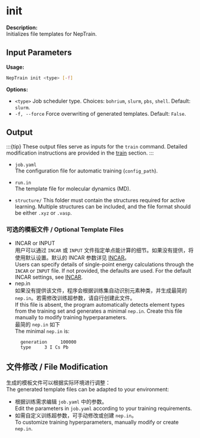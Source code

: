 # init
**Description:**  
Initializes file templates for NepTrain.
## Input Parameters

**Usage:**  
```bash
NepTrain init <type> [-f]
```

**Options:**
- `<type>`
  Job scheduler type. Choices: `bohrium`, `slurm`, `pbs`, `shell`. Default: `slurm`.
- `-f, --force`
  Force overwriting of generated templates. Default: `False`.

## Output
:::{tip}
These output files serve as inputs for the `train` command. Detailed modification instructions are provided in the [train](train.md) section.
::: 
- `job.yaml`  
  The configuration file for automatic training (`config_path`).  

- `run.in`  
  The template file for molecular dynamics (MD).  

- `structure/`
  This folder must contain the structures required for active learning. Multiple structures can be included, and the file format should be either `.xyz` or `.vasp`.
### 可选的模板文件 / Optional Template Files
- INCAR or INPUT  
  用户可以通过 `INCAR` 或 `INPUT` 文件指定单点能计算的细节。如果没有提供，将使用默认设置。默认的 INCAR 参数详见 [INCAR](vasp.md)。  
  Users can specify details of single-point energy calculations through the `INCAR` or `INPUT` file. If not provided, the defaults are used. For the default INCAR settings, see [INCAR](vasp.md).
- nep.in  
  如果没有提供该文件，程序会根据训练集自动识别元素种类，并生成最简的 `nep.in`。若需修改训练超参数，请自行创建此文件。  
  If this file is absent, the program automatically detects element types from the training set and generates a minimal `nep.in`. Create this file manually to modify training hyperparameters.  
  最简的 `nep.in` 如下  
  The minimal `nep.in` is:
    ```text
      generation     100000
      type     3 I Cs Pb
    ```
## 文件修改 / File Modification
生成的模板文件可以根据实际环境进行调整：  
The generated template files can be adapted to your environment:

- 根据训练需求编辑 `job.yaml` 中的参数。  
  Edit the parameters in `job.yaml` according to your training requirements.
- 如需自定义训练超参数，可手动修改或创建 `nep.in`。  
  To customize training hyperparameters, manually modify or create `nep.in`.

